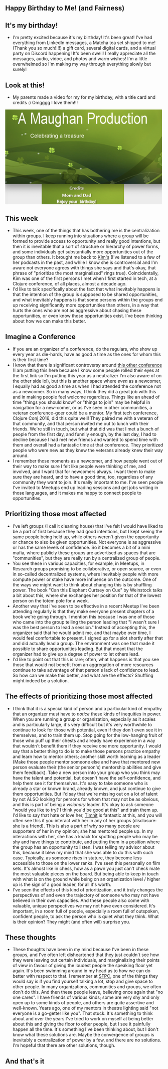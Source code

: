 ## Happy Birthday to Me! (and Fairness)

## It's my birthday!
- I'm pretty excited because it's my birthday! It's been great! I've had everything from LinkedIn messages, a Matcha tea set shipped to me! (Thank you so much!!!!)
  a gift card, several digital cards, and a virtual party on Discord happening! It's been swell! I really appreciate all the messages, audio, vidoe, and photos and
  warm wishes! I'm a little overwhelmed so I'm making my way through everything slowly but surely!
  
## Look at this!
- My parents made a video for my for my birthday, with a title card and credits :) Omgggg I love them!!!

<img src="/images/birthday21.png" width="500">

## This week
- This week, one of the things that has bothering me is the centralization within groups. I keep running into situations where a group will be formed to provide
  access to opportunity and really good intentions, but then it is inevitable that a sort of structure or hierarchy of power forms, and some individuals get 
  substantially more opportunities out of the group than others. It brought me back to [Kim's](https://hashtagcauseascene.com/podcast/) (I've listened to a few of her podcasts in the past, and while I know
  she is controversial and I'm aware not everyone agrees with things she says and that's okay, that phrase of "prioritize the most marginalized" rings true).
  Coincidentally, Kim was one of the first persons I met when I first started in tech, at a Clojure conference, of all places, almost a decade ago.
- I'd like to talk specifically about the fact that what inevitably happens is that the intention of the group is supposed to be shared opportunities, and what
  inevitably happens is that some persons within the groups end up receiving significantly more opportunities than others, in a way that hurts the ones who are 
  not as aggressive about chasing these opportunities, or even know those opportunities exist. I've been thinking about how we can make this better.
  
## Imagine a Conference
- If you are an organizer of a conference, do the regulars, who show up every year as die-hards, have as good a time as the ones for whom this is their first time?
- I know that there is significant controversy around [this other conference](https://kammitama5.github.io/Saturday-May-27th/) (I am putting this here because I know some people rolled their eyes at the first link
  so I'm putting this year as a neutralizer I'm also aware of on the other side lol), but this is another space where *even* as a newcomer, I equally had as 
  good a time as when I had attended the conference not as a newcomer. So in many ways, I think they did a great job with this and in making people feel welcome
  regardless. Things like an ahead of time "things you should know" or "things to join" may be helpful in navigation for a new-comer, or as I've seen in other
  communities, a veteran conference-goer could be a mentor. My first tech conference, Clojure Conj 2016, did this quite well! They paired me with a veteran of
  that community, and that person invited me out to lunch with their friends. We're still in touch, but what that did was that I met a bunch of people from the
  first day, and funnily enough, by the last day, I had to decline because I had met new friends and wanted to spend time with them and overall had a fantastic time
  at that conference. They prioritized people who were new as they knew the veterans already knew their way around.
- I remember those moments as a newcomer, and how people went out of their way to make sure I felt like people were thinking of me, and involved, and I want that
  for newcomers always. I want them to make sure they are heard, and to have a good time, too, regardless of any community they want to join. It's really important
  to me. I've seen people I've invited to Meetups end up leading sessions and get jobs writing in those languages, and it makes me happy to connect people to opportunities. 

## Prioritizing those most affected
- I've left groups (I call it cleaning house) that I've felt I would have liked to be a part of first because they had good intentions, but I kept seeing the 
  same people being held up, while others weren't given the opportunity or chance to also be given opportunities. Not everyone is as aggressive or has the same
  levels of confidence. So it becomes a bit of a mini mafia, where publicly these groups are advertised as spaces that are "communities", but they are really run
  by a centralized group of people.
- You see these in various capacities, for example, in Meetups, in Research groups promising to be collaborative, or open source, or even in so-called decentralized
  systems, where inevitably people with more compute power or stake have more influence on the outcome. One of the ways we might want to think about changing this
  is by shuffling power. The book "Can this Elephant Curtsey on Cue" by Weinstock talks a bit about this, where she exchanges her position for that of the lowest
  person on the totem pole for a week.
- Another way that I've seen to be effective in a recent Meetup I've been attending regularly is that they make everyone present chapters of a book we're going
  through. I mention this because I was one of those who came into the group telling the person leading that "I wasn't sure I was the best person to lead a session."
  Instead of accepting this, the organizer said that he would admit me, and that maybe over time, I would feel comfortable to present. I signed up for a slot 
  shortly after that and did actually lead a group. The environment was one that made it possible to share opportunities leading. But that meant that the organizer
  had to give up a degree of power to let others lead.
- I'd like to point out that this is rare; often, what happens is that you see those that would not benefit from an aggregation of more resources continue to
  take advantage of that person's lack of confidence to lead. So how can we make this better, and what are the effects? Shuffling might indeed be a solution.

## The effects of prioritizing those most affected
- I think that it is a special kind of person and a particular kind of empathy that an organizer must have to *notice* these kinds of inequities in power. 
  When you are running a group or organization, especially as it scales and is particularly large, it's very difficult but it's very worthwhile to continue
  to look for those with potential, even if they don't even see it in themselves, and to train them up. Stop going for the low-hanging fruit of those who
  puff up their chests and already have experience in a way that wouldn't benefit them if they receive one more opportunity. I would say that a better thing to do is to make those persons practice empathy and learn how to mentor others; another skill worth learning as a leader (Make those people mentor someone else and have that mentored new person evaluate their (the senior person's) mentorship abilities and give them feedback). Take a new person into your group
  who you think may have the talent and potential, but doesn't have the self-confidence, and help them see it for themselves. It's easy to take someone who
  is already a star or known brand, already known, and just continue to give them opportunities. But I'd say that we're missing out on a lot of talent by not ALSO looking for persons
  for whom that may not be as obvious, and this is part of being a *visionary* leader. It's okay to ask someone "would you like to try? I think you'd be good at this" and train them up. I'd like to say that hate or love her, [Timnit](https://en.wikipedia.org/wiki/Timnit_Gebru) is fantastic at this, and you will often see this if you interact with her in any of her groups (disclosure: she is a friend). This is also a part of why so many people are supporters of her in my opinion; she has mentored people up. In my interactions with her, she has a knack for spotting people who may be shy and have things to contribute, and putting them in a position where the group has an opportunity to listen. I was telling my advisor about this, because it blew my mind that she was able to do this with such ease.
Typically, as someone rises in stature, they become less accessible to those on the lower ranks. I've seen this personally on film sets. It's almost like in chess,
how as a pawn you just can't check mate the most valuable pieces on the board. 
But being able to keep in touch with what is on the ground while being on an organization level / higher up is the sign of a good leader, for all it's worth.
- I've seen the effects of this kind of prioritization, and it truly changes the perspectives of and even the trajectory of someone who may not have believed in their
  own capacities. And these people also come with valuable, unique perspectives we may not have even considered. It's important, in a room full of people,
  especially a room full of outspoken, confident people, to ask the person who is quiet what they think. What is their opinion? They might (and often will) surprise you.
  
## These thoughts
- These thoughts have been in my mind because I've been in these groups, and I've often left disheartened that they just couldn't see how they were leaving out
  certain individuals, and marginalizing their points of view in favour of giving the loudest people the speaking floor yet again. It's been swimming around
  in my head as to how we can do better with respect to that. I remember at [SFPC](https://sfpc.io/), one of the things they would say is if you find yourself
  talking a lot, stop and give space to other people. In many organizations, communities and groups, we often don't do this. And then these people leave, believing
  once again that "no one cares". I have friends of various kinds; some are very shy and only open up to some kinds of people, and others are quite assertive and well-known. Years ago, one of my mentors in theatre lighting said "not everyone is a go-getter like you". That stuck. It's something to think about and over the years I've tried to work on myself at being better about this and giving the floor to other people, but I see it painfully happen all the time. 
  It's something I've been thinking about, but I don't know what these solutions are. Maybe the convergence of groups is inevitably a centralization of power
  by a few, and there are no solutions. I'm hopeful that there are other solutions, though.
  
## And that's it
 
  
  
  
  
